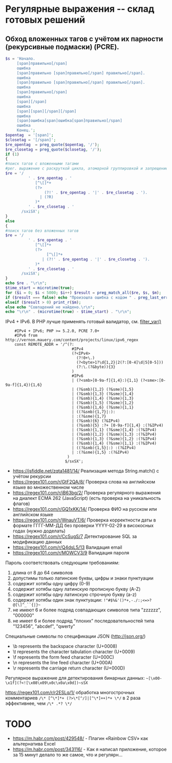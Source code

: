 # Регулярные выражения -- склад готовых решений
## Обход вложенных тагов с учётом их парности (рекурсивные подмаски) (PCRE).

```php
$s = 'Начало.
     [span]правильно[/span]
     ошибка
     [span]правильно [span]правильно[/span] правильно[/span].
     ошибка
     [span]правильно [span]правильно[/span] правильно[/span].
     ошибка
     [span]правильно[/span]
     ошибка
     [span][/span]
     ошибка
     [span][span][/span][/span]
     ошибка
     [span]ошибка[span]ошибка[span]правильно[/span]
     ошибка
     Конец.';
$opentag  = '[span]';
$closetag = '[/span]';
$re_opentag  = preg_quote($opentag, '/');
$re_closetag = preg_quote($closetag, '/');
if (1)
{
#поиск тагов с вложенными тагами
#рег. выражение с раскруткой цикла, атомарной группировкой и запрещением сохранения состояний для возврата
$re = '/
          ' . $re_opentag . '
             [^\[]*+
             (?>
                 (?!' . $re_opentag . '|' . $re_closetag . ').
               | (?R)
             )*
          ' . $re_closetag . '
       /sxiSX';
}
else
{
#поиск тагов без вложенных тагов
$re = '/
          ' . $re_opentag . '
             [^\[]*+
             (?>
                  [^\[]*+
                | (?!' . $re_opentag . '|' . $re_closetag . ').
             )*
          ' . $re_closetag . '
       /sxiSX';
}
echo $re . "\r\n";
$time_start = microtime(true);
for ($i = 0; $i < 5000; $i++) $result = preg_match_all($re, $s, $m);
if ($result === false) echo "Произошла ошибка с кодом " . preg_last_error() . "\r\n";
elseif ($result > 0) print_r($m);
else echo "Совпадений не найдено.\r\n";
echo "\r\n" . (microtime(true) - $time_start) . "\r\n";
```

IPv4 + IPv6. В PHP лучше применять готовый валидатор, см. [filter_var()](http://php.net/manual/en/function.filter-var.php)
```
    #IPv4 + IPv6; PHP >= 5.2.0, PCRE 7.0+
    #IPv6 from http://vernon.mauery.com/content/projects/linux/ipv6_regex
    const REMOTE_ADDR = '/^(?:
                             #IPv4
                             (?<IPv4>
                               (?!0+\.)
                               (?<byte>1?\d{1,2}|2(?:[0-4]\d|5[0-5]))
                               (?:\.(?&byte)){3}
                             )
                             #IPv6
                             | (?<smb>[0-9a-f]{1,4}:){1,1} (?<sme>:[0-9a-f]{1,4}){1,6}
                             | (?&smb){1,2} (?&sme){1,5}
                             | (?&smb){1,3} (?&sme){1,4}
                             | (?&smb){1,4} (?&sme){1,3}
                             | (?&smb){1,5} (?&sme){1,2}
                             | (?&smb){1,6} (?&sme){1,1}
                             | ((?&smb){1,7}|:):
                             | :(?&sme){1,7}
                             | (?&smb){6} (?&IPv4)
                             | (?&smb){5} :?+ [0-9a-f]{1,4} :(?&IPv4)
                             | (?&smb){1,1} (?&sme){1,4} :(?&IPv4)
                             | (?&smb){1,2} (?&sme){1,3} :(?&IPv4)
                             | (?&smb){1,3} (?&sme){1,2} :(?&IPv4)
                             | (?&smb){1,4} (?&sme){1,1} :(?&IPv4)
                             | ((?&smb){1,5}|:) :(?&IPv4)
                             | :(?&sme){1,5} :(?&IPv4)
                           )
                          $/sxSX';
```

* https://jsfiddle.net/zqta1481/14/ Реализация метода String.match() с учётом рекурсии
* https://regex101.com/r/GtF2QA/8/ Проверка слова на английском языке во множественном числе
* https://regex101.com/r/iB63bg/2/ Проверка регулярного выражения на диалект ECMA 262 (JavaScript) (есть проверка на уникальность флагов)
* https://regex101.com/r/GQ1xKK/14/ Проверка ФИО на русском или английском языке
* https://regex101.com/r/WnauVT/6/ Проверка корректности даты в формате ГГГГ-ММ-ДД без проверки YYYY-02-29 в високосных годах (нужно доделать)
* https://regex101.com/r/CcSugS/7 Детектирование SQL за модификацию данных
* https://regex101.com/r/Q4dsL5/13 Валидация email
* https://regex101.com/r/MOWCV3/9 Валидация пароля

Пароль соответствовать следующим требованиям:
1. длина от 8 до 64 символов
2. допустимы только латинские буквы, цифры и знаки пунктуации
3. содержит хотябы одну цифру (0-9)
4. содержит хотябы одну латинскую прописную букву (A-Z)
5. содержит хотябы одну латинскую строчную букву (a-z)
6. содержит хотябы один знак пунктуации: `!"#$%&'()*+,-./:;<=>?@[\]^_``{|}~`
7. не имеют 6 и более подряд совпадающих символов типа "zzzzzz", "000000"
8. не имеет 6 и более подряд "плохих" последовательностей типа "123456", "abcdef", "qwerty"

Специальные символы по спецификации JSON (http://json.org/)
* \b represents the backspace character (U+0008)
* \t represents the character tabulation character (U+0009)
* \f represents the form feed character (U+000C)
* \n represents the line feed character (U+000A)
* \r represents the carriage return character (U+000D)

Регулярное выражение для детектирования бинарных данных: `~[\x00-\x1f](?<![\x08\x09\x0c\x0a\x0d])~sSX`

https://regex101.com/r/r2ESLq/1/  обработка многострочных комментариев `/\* [^\*]*+ (?>\*[^/]|[^\*]++)*+ \*/` в 2 раза эффективнее, чем `/\* .*? \*/`

# TODO

* https://m.habr.com/post/429548/ - Плагин «Rainbow CSV» как альтернатива Excel
* https://m.habr.com/post/343116/ - Как я написал приложение, которое за 15 минут делало то же самое, что и регулярн...
